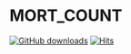 # MORT_COUNT
[![GitHub downloads](https://img.shields.io/github/downloads/killkimno/MORT_VERSION/total.svg?logo=github)](https://github.com/killkimno/MORT_VERSION/releases)
[![Hits](https://hits.seeyoufarm.com/api/count/incr/badge.svg?url=https%3A%2F%2Fgithub.com%2Fkillkimno%2FMORT_VERSION&count_bg=%2379C83D&title_bg=%23555555&icon=&icon_color=%23E7E7E7&title=hits&edge_flat=false)](https://hits.seeyoufarm.com)
